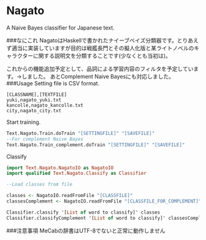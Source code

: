 # Nagato 
A Naive Bayes classifier for Japanese text.

###なにこれ
NagatoはHaskellで書かれたナイーブベイズ分類器です。とりあえず適当に実装していますが目的は戦艦長門とその擬人化版と某ライトノベルのキャラクターに関する説明文を分類することです(少なくとも当初は)。  

これからの機能追加予定として、品詞による学習内容のフィルタを予定しています。→しました。
あとComplement Naive Bayesにも対応しました。
###Usage
Setting file is CSV format.
```
[CLASSNAME],[TEXTFILE]
yuki,nagato_yuki.txt
kancolle,nagato_kancolle.txt
city,nagato_city.txt
```
Start training.
```haskell
Text.Nagato.Train.doTrain "[SETTINGFILE]" "[SAVEFILE]"
--For complement Naive Bayes
Text.Nagato.Train_complement.doTrain "[SETTINGFILE]" "[SAVEFILE]"

```
Classify
```haskell
import Text.Nagato.NagatoIO as NagatoIO
import qualified Text.Nagato.Classify as Classifier

--Load classes from file

classes <- NagatoIO.readFromFile "[CLASSFILE]"
classesComplement <- NagatoIO.readFromFile "[CLASSFILE_FOR_COMPLEMENT]"

Classifier.classify '[List of word to classify]' classes
Classifier.classifyComplement '[List of word to classify]' classesComplement
```
###注意事項
MeCabの辞書はUTF-8でないと正常に動作しません
